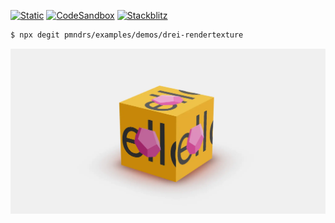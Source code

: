 [![Static](https://img.shields.io/badge/demo-%23646CFF.svg?logo=html5&logoColor=white)](https://pmndrs.github.io/examples/drei-rendertexture)
[![CodeSandbox](https://img.shields.io/badge/codesandbox-040404?logo=codesandbox&logoColor=DBDBDB)](https://codesandbox.io/s/github/pmndrs/examples/tree/main/demos/drei-rendertexture)
[![Stackblitz](https://img.shields.io/badge/stackblitz-fff?logo=Stackblitz&logoColor=1389FD)](https://stackblitz.com/github/pmndrs/examples/tree/main/demos/drei-rendertexture)

```sh
$ npx degit pmndrs/examples/demos/drei-rendertexture
```

![](thumbnail.webp)
